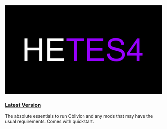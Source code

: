 ![HyperEssentials Branding](https://raw.githubusercontent.com/Biblioklept/hyperessentials/main/img/hetes4.png)

### [Latest Version](https://github.com/Biblioklept/hyperessentials/releases/tag/HETES4.1.0.0)

The absolute essentials to run Oblivion and any mods that may have the usual requirements. Comes with quickstart.
